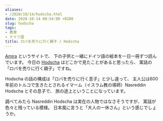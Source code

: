 ```yaml
---
aliases:
- /2020/10/14/hodscha.html
date: 2020-10-14 08:54:00 +0200
slug: hodscha
tags:
- 教育
- ドイツ語
title: ロバを売りに行く親子 / Hodscha
---
```

[Amira](http://desktop.amira-lesen.de/) というサイトで、
下の子供と一緒にドイツ語の絵本を一日一冊ずつ読んでいます。
今日の [Hodscha](http://desktop.amira-lesen.de/#book=13&p=1) はどこかで見たことがあると思ったら、
寓話の「ロバを売りに行く親子」ですね。

Hodscha の話の構成は「ロバを売りに行く息子」と少し違って、
主人公は600年前のトルコで生きたとされるイマーム（イスラム教の導師）Nasreddin Hodscha とその息子で、
旅の途上ということになっています。

調べてみたら Nasreddin Hodscha は実在の人物ではなさそうですが、
寓話が色々と残っている模様。
日本風に言うと「大人の一休さん」という感じでしょうか。
